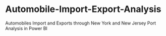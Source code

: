 # Automobile-Import-Export-Analysis
Automobiles Import and Exports through New York and New Jersey Port Analysis in Power BI
